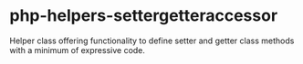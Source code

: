 # php-helpers-settergetteraccessor
Helper class offering functionality to define setter and getter class methods with a minimum of expressive code.
